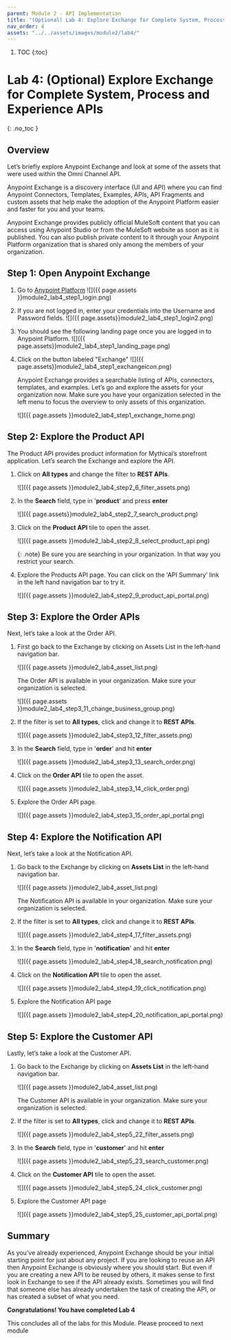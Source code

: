 ```yaml
---
parent: Module 2 - API Implementation
title: "(Optional) Lab 4: Explore Exchange for Complete System, Process and Experience APIs"
nav_order: 4
assets: "../../assets/images/module2/lab4/"
---
```


1. TOC
{:toc}

# Lab 4: (Optional) Explore Exchange for Complete System, Process and Experience APIs
{: .no_toc }

## Overview

Let’s briefly explore Anypoint Exchange and look at some of the assets that were used within the Omni Channel API.

Anypoint Exchange is a discovery interface (UI and API) where you can find Anypoint Connectors, Templates, Examples, APIs, API Fragments and custom assets that help make the adoption of the Anypoint Platform easier and faster for you and your teams.

Anypoint Exchange provides publicly official MuleSoft content that you can access using Anypoint Studio or from the MuleSoft website as soon as it is published. You can also publish private content to it through your Anypoint Platform organization that is shared only among the members of your organization.

## Step 1: Open Anypoint Exchange

1. Go to [Anypoint Platform](http://anypoint.mulesoft.com/)
    ![]({{ page.assets }}module2_lab4_step1_login.png)

2. If you are not logged in, enter your credentials into the Username and Password fields.
    ![]({{ page.assets}}module2_lab4_step1_login2.png)

3. You should see the following landing page once you are logged in to Anypoint Platform.
    ![]({{ page.assets}}module2_lab4_step1_landing_page.png)

4. Click on the button labeled "Exchange"
    ![]({{ page.assets}}module2_lab4_step1_exchangeicon.png)

    Anypoint Exchange provides a searchable listing of APIs, connectors, templates, and examples. Let’s go and explore the assets for your organization now. Make sure you have your organization selected in the left menu to focus the overview to only assets of this organization.

    ![]({{ page.assets }}module2_lab4_step1_exchange_home.png)

## Step 2: Explore the Product API

The Product API provides product information for Mythical’s storefront application. Let’s search the Exchange and explore the API.

1. Click on **All types** and change the filter to **REST APIs**.

    ![]({{ page.assets }}module2_lab4_step2_6_filter_assets.png)

2. In the **Search** field, type in '**product**' and press **enter**

    ![]({{ page.assets}}module2_lab4_step2_7_search_product.png)

3. Click on the **Product API** tile to open the asset.

    ![]({{ page.assets }}module2_lab4_step2_8_select_product_api.png)

    {: .note}
    Be sure you are searching in your organization. In that way you restrict your search.

4. Explore the Products API page. You can click on the 'API Summary’ link in the left hand navigation bar to try it.

    ![]({{ page.assets }}module2_lab4_step2_9_product_api_portal.png)

## Step 3: Explore the Order APIs

Next, let’s take a look at the Order API.

1. First go back to the Exchange by clicking on Assets List in the left-hand navigation bar.

    ![]({{ page.assets }}module2_lab4_asset_list.png)

    The Order API is available in your organization. Make sure your organization is selected.

    ![]({{ page.assets }}module2_lab4_step3_11_change_business_group.png)

2. If the filter is set to **All types**, click and change it to **REST APIs**.

    ![]({{ page.assets }}module2_lab4_step3_12_filter_assets.png)

3. In the **Search** field, type in '**order**' and hit **enter**

    ![]({{ page.assets }}module2_lab4_step3_13_search_order.png)

4. Click on the **Order API** tile to open the asset.

    ![]({{ page.assets }}module2_lab4_step3_14_click_order.png)

5. Explore the Order API page.

    ![]({{ page.assets }}module2_lab4_step3_15_order_api_portal.png)

## Step 4: Explore the Notification API

Next, let’s take a look at the Notification API.

1. Go back to the Exchange by clicking on **Assets List** in the left-hand navigation bar.

    ![]({{ page.assets }}module2_lab4_asset_list.png)

    The Notification API is available in your organization. Make sure your organization is selected.

2. If the filter is set to **All types**, click and change it to **REST APIs**.

    ![]({{ page.assets }}module2_lab4_step4_17_filter_assets.png)

3. In the **Search** field, type in '**notification**' and hit **enter**

    ![]({{ page.assets }}module2_lab4_step4_18_search_notification.png)

4. Click on the **Notification API** tile to open the asset.

    ![]({{ page.assets }}module2_lab4_step4_19_click_notification.png)

5. Explore the Notification API page

    ![]({{ page.assets }}module2_lab4_step4_20_notification_api_portal.png)

## Step 5: Explore the Customer API

Lastly, let’s take a look at the Customer API.

1. Go back to the Exchange by clicking on **Assets List** in the left-hand navigation bar.

    ![]({{ page.assets }}module2_lab4_asset_list.png)

    The Customer API is available in your organization. Make sure your organization is selected.

2. If the filter is set to **All types**, click and change it to **REST APIs**.

    ![]({{ page.assets }}module2_lab4_step5_22_filter_assets.png)


3. In the **Search** field, type in '**customer**' and hit **enter**

    ![]({{ page.assets }}module2_lab4_step5_23_search_customer.png)

4. Click on the **Customer API** tile to open the asset.

    ![]({{ page.assets }}module2_lab4_step5_24_click_customer.png)

5. Explore the Customer API page

    ![]({{ page.assets }}module2_lab4_step5_25_customer_api_portal.png)

## Summary
As you’ve already experienced, Anypoint Exchange should be your initial starting point for just about any project. If you are looking to reuse an API then Anypoint Exchange is obviously where you should start. But even if you are creating a new API to be reused by others, it makes sense to first look in Exchange to see if the API already exists. Sometimes you will find that someone else has already undertaken the task of creating the API, or has created a subset of what you need.

**Congratulations! You have completed Lab 4**

This concludes all of the labs for this Module. Please proceed to next module